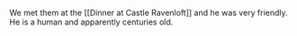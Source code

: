 We met them at the [[Dinner at Castle Ravenloft]] and he was very friendly. He is a human and apparently centuries old.